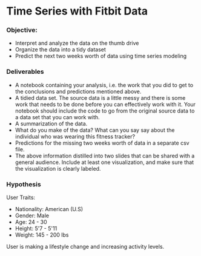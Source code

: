 # Time Series with Fitbit Data

### Objective: 
- Interpret and analyze the data on the thumb drive
- Organize the data into a tidy dataset
- Predict the next two weeks worth of data using time series modeling

### Deliverables
- A notebook containing your analysis, i.e. the work that you did to get to the conclusions and predictions mentioned above.
- A tidied data set. The source data is a little messy and there is some work that needs to be done before you can effectively work with it. Your notebook should include the code to go from the original source data to a data set that you can work with.
- A summarization of the data.
- What do you make of the data? What can you say say about the individual who was wearing this fitness tracker?
- Predictions for the missing two weeks worth of data in a separate csv file.
- The above information distilled into two slides that can be shared with a general audience. Include at least one visualization, and make sure that the visualization is clearly labeled.

### Hypothesis
User Traits:
  - Nationality: American (U.S)
  - Gender: Male
  - Age: 24 - 30
  - Height: 5'7 - 5'11
  - Weight: 145 - 200 lbs

User is making a lifestyle change and increasing activity levels.
